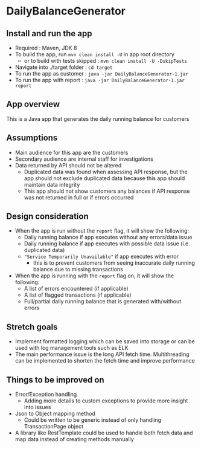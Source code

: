 # DailyBalanceGenerator
## Install and run the app
- Required : Maven, JDK 8
- To build the app, run `mvn clean install -U` in app root directory 
  - or to build with tests skipped : `mvn clean install -U -DskipTests` 
- Navigate into ./target folder : `cd target`
- To run the app as customer : `java -jar DailyBalanceGenerator-1.jar`
- To run the app with report : `java -jar DailyBalanceGenerator-1.jar report`

## App overview
This is a Java app that generates the daily running balance for customers

## Assumptions 
- Main audience for this app are the customers
- Secondary audience are internal staff for investigations
- Data returned by API should not be altered
    - Duplicated data was found when assessing API response, but the app should not exclude duplicated data because this app should maintain data integrity
    - This app should not show customers any balances if API response was not returned in full or if errors occurred

## Design consideration
- When the app is run without the `report` flag, it will show the following:
    - Daily running balance if app executes without any errors/data issue 
    - Daily running balance if app executes with possible data issue (i.e. duplicated data)
    - `"Service Temporarily Unavailable"` if app executes with error  
      - this is to prevent customers from seeing inaccurate daily running balance due to missing transactions
- When the app is running with the `report` flag on, it will show the following:
  - A list of errors encountered (if applicable)
  - A list of flagged transactions (if applicable) 
  - Full/partial daily running balance that is generated with/without errors


## Stretch goals
- Implement formatted logging which can be saved into storage or can be used with log management tools such as ELK
- The main performance issue is the long API fetch time. Multithreading can be implemented to shorten the fetch time and improve performance


## Things to be improved on
- Error/Exception handling 
  - Adding more details to custom exceptions to provide more insight into issues
- Json to Object mapping method 
  - Could be written to be generic instead of only handling TransactionPage object
- A library like RestTemplate could be used to handle both fetch data and map data instead of creating methods manually